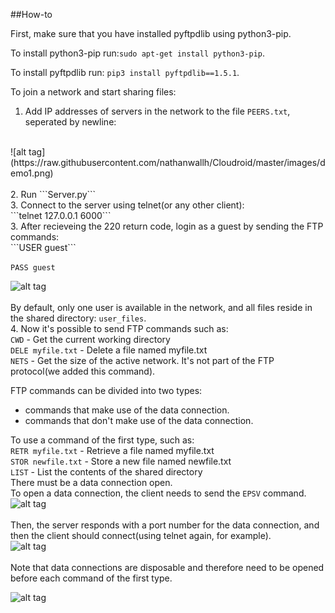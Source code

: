 ##How-to

First, make sure that you have installed pyftpdlib using python3-pip.

To install python3-pip run:```sudo apt-get install python3-pip```.

To install pyftpdlib run: ```pip3 install pyftpdlib==1.5.1```.

To join a network and start sharing files:<br>
1. Add IP addresses of servers in the network to the file ```PEERS.txt```, seperated by newline: <br>
<br>
![alt tag](https://raw.githubusercontent.com/nathanwallh/Cloudroid/master/images/demo1.png)
<br>
<br>
2. Run ```Server.py```<br>
3. Connect to the server using telnet(or any other client):<br>```telnet 127.0.0.1 6000```
<br>
3. After recieveing the 220 return code, login as a guest by sending the FTP commands:<br>
  ```USER guest```

  ```PASS guest```

![alt tag](https://raw.githubusercontent.com/nathanwallh/Cloudroid/master/images/demo4.png)
<br>
<br>
By default, only one user is available in the network, and all files reside in the shared directory: ```user_files```. <br>
4. Now it's possible to send FTP commands such as: <br>
```CWD``` - Get the current working directory <br>
```DELE myfile.txt``` - Delete a file named myfile.txt <br>
```NETS``` - Get the size of the active network. It's not part of the FTP protocol(we added this command). <br>

FTP commands can be divided into two types:<br>
- commands that make use of the data connection.
- commands that don't make use of the data connection.

To use a command of the first type, such as:<br>
```RETR myfile.txt``` - Retrieve a file named myfile.txt <br>
```STOR newfile.txt``` - Store a new file named newfile.txt <br>
```LIST``` - List the contents of the shared directory <br>
There must be a data connection open. <br>
To open a data connection, the client needs to send the ```EPSV``` command.
![alt tag](https://raw.githubusercontent.com/nathanwallh/Cloudroid/master/images/demo6.png)
<br>
<br>
Then, the server responds with a port number for the data connection, and then the client should connect(using telnet again, for example).<br>
![alt tag](https://raw.githubusercontent.com/nathanwallh/Cloudroid/master/images/demo5.png)
<br>
<br>
Note that data connections are disposable and therefore need to be opened before each command of the first type.<br>

![alt tag](https://raw.githubusercontent.com/nathanwallh/Cloudroid/master/images/demo3.jpg)
<br><br>
